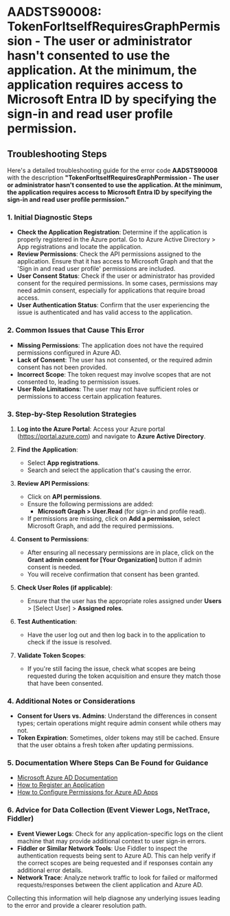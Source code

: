 
# AADSTS90008: TokenForItselfRequiresGraphPermission - The user or administrator hasn't consented to use the application. At the minimum, the application requires access to Microsoft Entra ID by specifying the sign-in and read user profile permission.


## Troubleshooting Steps
Here's a detailed troubleshooting guide for the error code **AADSTS90008** with the description **"TokenForItselfRequiresGraphPermission - The user or administrator hasn't consented to use the application. At the minimum, the application requires access to Microsoft Entra ID by specifying the sign-in and read user profile permission."**

### 1. Initial Diagnostic Steps
- **Check the Application Registration**: Determine if the application is properly registered in the Azure portal. Go to Azure Active Directory > App registrations and locate the application.
- **Review Permissions**: Check the API permissions assigned to the application. Ensure that it has access to Microsoft Graph and that the 'Sign in and read user profile' permissions are included.
- **User Consent Status**: Check if the user or administrator has provided consent for the required permissions. In some cases, permissions may need admin consent, especially for applications that require broad access.
- **User Authentication Status**: Confirm that the user experiencing the issue is authenticated and has valid access to the application.

### 2. Common Issues that Cause This Error
- **Missing Permissions**: The application does not have the required permissions configured in Azure AD.
- **Lack of Consent**: The user has not consented, or the required admin consent has not been provided.
- **Incorrect Scope**: The token request may involve scopes that are not consented to, leading to permission issues.
- **User Role Limitations**: The user may not have sufficient roles or permissions to access certain application features.

### 3. Step-by-Step Resolution Strategies
1. **Log into the Azure Portal**: Access your Azure portal (https://portal.azure.com) and navigate to **Azure Active Directory**.

2. **Find the Application**:
   - Select **App registrations**.
   - Search and select the application that's causing the error.

3. **Review API Permissions**:
   - Click on **API permissions**.
   - Ensure the following permissions are added:
     - **Microsoft Graph > User.Read** (for sign-in and profile read).
   - If permissions are missing, click on **Add a permission**, select Microsoft Graph, and add the required permissions.

4. **Consent to Permissions**:
   - After ensuring all necessary permissions are in place, click on the **Grant admin consent for [Your Organization]** button if admin consent is needed.
   - You will receive confirmation that consent has been granted.

5. **Check User Roles (if applicable)**:
   - Ensure that the user has the appropriate roles assigned under **Users** > [Select User] > **Assigned roles**.

6. **Test Authentication**:
   - Have the user log out and then log back in to the application to check if the issue is resolved.

7. **Validate Token Scopes**:
   - If you're still facing the issue, check what scopes are being requested during the token acquisition and ensure they match those that have been consented.

### 4. Additional Notes or Considerations
- **Consent for Users vs. Admins**: Understand the differences in consent types; certain operations might require admin consent while others may not.
- **Token Expiration**: Sometimes, older tokens may still be cached. Ensure that the user obtains a fresh token after updating permissions.

### 5. Documentation Where Steps Can Be Found for Guidance
- [Microsoft Azure AD Documentation](https://docs.microsoft.com/en-us/azure/active-directory/)
- [How to Register an Application](https://docs.microsoft.com/en-us/azure/active-directory/develop/quickstart-register-app)
- [How to Configure Permissions for Azure AD Apps](https://docs.microsoft.com/en-us/azure/active-directory/develop/v2-permissions-and-consent)

### 6. Advice for Data Collection (Event Viewer Logs, NetTrace, Fiddler)
- **Event Viewer Logs**: Check for any application-specific logs on the client machine that may provide additional context to user sign-in errors.
- **Fiddler or Similar Network Tools**: Use Fiddler to inspect the authentication requests being sent to Azure AD. This can help verify if the correct scopes are being requested and if responses contain any additional error details.
- **Network Trace**: Analyze network traffic to look for failed or malformed requests/responses between the client application and Azure AD.

Collecting this information will help diagnose any underlying issues leading to the error and provide a clearer resolution path.